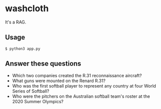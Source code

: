 # washcloth
It's a RAG.

## Usage
```
$ python3 app.py
```

## Answer these questions
* Which two companies created the R.31 reconnaissance aircraft?
* What guns were mounted on the Renard R.31?
* Who was the first softball player to represent any country at four World Series of Softball?
* Who were the pitchers on the Australian softball team's roster at the 2020 Summer Olympics?